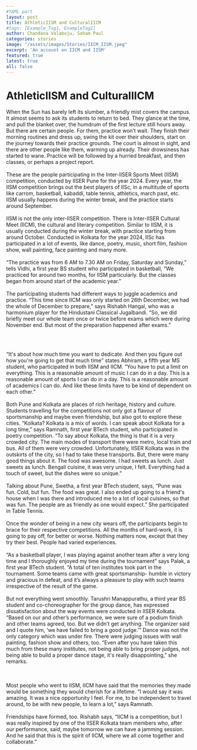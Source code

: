 ```yaml
---
#YAML part
layout: post
title: AthleticIISM and CulturalIICM
#tags: [Example_Tag1, ExampleTag2]
author: Chandana Valaboju, Soham Paul
categories: stories
image: "/assets/images/Stories/IICM_IISM.jpeg"
excerpt: 'An account on IICM and IISM'
featured: true
latest: true
all: false
---
```


# AthleticIISM and CulturalIICM

When the Sun has barely left its slumber, a friendly mist covers the campus. It almost seems to ask its students to return to bed. They glance at the time, and pull the blanket over, the humdrum of the first lecture still hours away.
But there are certain people. For them, practice won’t wait. They finish their morning routines and dress up, swing the kit over their shoulders, start on the journey towards their practice grounds. The court is almost in sight, and there are other people like them, warming up already. Their drowsiness has started to wane. Practice will be followed by a hurried breakfast, and then classes, or perhaps a project report. <br><br>
These are the people participating in the Inter-IISER Sports Meet (IISM) competition, conducted by IISER Pune for the year 2024. Every year, the IISM competition brings out the best players of IISc, in a multitude of sports like carrom, basketball, kabaddi, table tennis, athletics, march past, etc. IISM usually happens during the winter break, and the practice starts around September. <br><br>
IISM is not the only inter-IISER competition. There is Inter-IISER Cultural Meet (IICM), the cultural and literary competition. Similar to IISM, it is usually conducted during the winter break, with practice starting from around October. Conducted in Kolkata for the year 2024, IISc has participated in a lot of events, like dance, poetry, music, short film, fashion show, wall painting, face painting and many more.<br><br>
“The practice was from 6 AM to 7.30 AM on Friday, Saturday and Sunday,” tells Vidhi, a first year BS student who participated in basketball, “We practiced for around two months, for IISM particularly. But the classes began from around start of the academic year.”<br><br>
The participating students had different ways to juggle academics and practice. 
“This time since IICM was only started on 26th December, we had the whole of
December to prepare,” says Rishabh Hangal, who was a harmonium player for the Hindustani Classical Jugalbandi. “So, we did briefly meet our whole team once or twice before exams which were during November end. But most of the preparation happened after exams.”<br><br>

<br>

“It's about how much time you want to dedicate. And then you figure out how you're going to get that much time” states Abhiram, a fifth year MS student, who participated in both IISM and IICM. “You have to put a limit on everything. This is a reasonable amount of music I can do in a day. This is a reasonable amount of sports I can do in a day. This is a reasonable amount of academics I can do. And like these limits have to be kind of dependent on each other.”<br><br>
Both Pune and Kolkata are places of rich heritage, history and culture. Students travelling for the competitions not only got a flavour of sportsmanship and maybe even friendship, but also got to explore these cities.
“Kolkata? Kolkata is a mix of words. I can speak about Kolkata for a long time,” says Ramnath, first year BTech student, who participated in poetry competition. “To say about Kolkata, the thing is that it is a very crowded city. The main modes of transport there were metro, local train and bus. All of them were very crowded. Unfortunately, IISER Kolkata was in the outskirts of the city, so I had to take these transports. But, there were many good things about it. The food was awesome. I had sweets as lunch. Just sweets as lunch. Bengali cuisine, it was very unique, I felt. Everything had a touch of sweet, but the dishes were so unique.”
<br><br>
Talking about Pune, Swetha, a first year BTech student, says, “Pune was fun. Cold, but fun. The food was great. I also ended up going to a friend's house when I was there and introduced me to a lot of local cuisines, so that was fun. The people are as friendly as one would expect.” She participated in Table Tennis.
<br><br>
Once the wonder of being in a new city wears off, the participants begin to brace for their respective competitions. All the months of hard-work, it is going to pay off, for better or worse. Nothing matters now, except that they try their best. People had varied experiences.
<br><br>
“As a basketball player, I was playing against another team after a very long time and I thoroughly enjoyed my time during the tournament” says Palak, a first year BTech student. “A total of ten institutes took part in the tournament. Some teams came with great sportsmanship- humble in victory and gracious in defeat, and it’s always a pleasure to play with such teams irrespective of the result of the game.
<br><br>
But not everything went smoothly. Tarushri Manappurathu, a third year BS student and co-choreographer for the group dance, has expressed dissatisfaction about the way events were conducted in IISER Kolkata. “Based on our and other’s performance, we were sure of a podium finish and other teams agreed, too. But we didn’t get anything. The organizer said and I quote him, ‘we have failed to bring a good judge.’” Dance was not the only category which was under fire. There were judging issues with wall painting, fashion show and others, too. “Even after you have taken this much from these many institutes, not being able to bring proper judges, not being able to build a proper dance stage, it's really disappointing,” she remarks. 
<br><br>

<br>
Most people who went to IISM, IICM have said that the memories they made would be something they would cherish for a lifetime. “I would say it was amazing. It was a nice opportunity I feel. For me, to be independent to travel around, to be with new people, to learn a lot,” says Ramnath.
<br><br>
Friendships have formed, too. Rishabh says, “IICM is a competition, but I was really inspired
by one of the IISER Kolkata team members who, after our performance, said, maybe tomorrow we can have a jamming session. And he said that this is the spirit of IICM, where we all come together and collaborate.”


